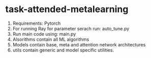 # task-attended-metalearning
1. Requirements:
    Pytorch
2. For running Ray for parameter serach run:
    auto_tune.py
3. Run main code using:
    main.py
4. Alsorithms contain all ML algorithms
5. Models contain base, meta and attention network architectures
6. utils contain generic and model specific utilities.
